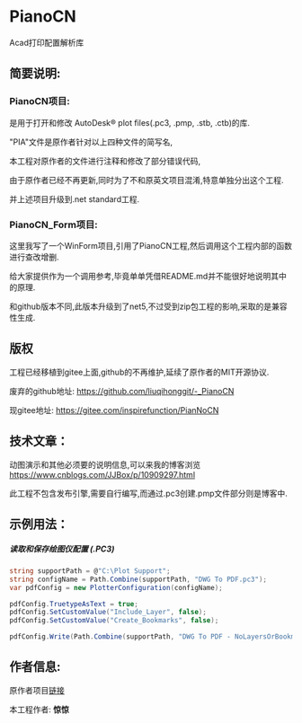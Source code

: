 # PianoCN

Acad打印配置解析库



## 简要说明:

### PianoCN项目:

是用于打开和修改 AutoDesk® plot files(.pc3, .pmp, .stb, .ctb)的库.

"PIA"文件是原作者针对以上四种文件的简写名,

本工程对原作者的文件进行注释和修改了部分错误代码,

由于原作者已经不再更新,同时为了不和原英文项目混淆,特意单独分出这个工程.

并上述项目升级到.net standard工程.



### PianoCN_Form项目:

这里我写了一个WinForm项目,引用了PianoCN工程,然后调用这个工程内部的函数进行查改增删.

给大家提供作为一个调用参考,毕竟单单凭借README.md并不能很好地说明其中的原理.

和github版本不同,此版本升级到了net5,不过受到zip包工程的影响,采取的是兼容性生成.




## 版权

工程已经移植到gitee上面,github的不再维护,延续了原作者的MIT开源协议.

废弃的github地址: https://github.com/liuqihonggit/-_PianoCN

现gitee地址:     https://gitee.com/inspirefunction/PianNoCN



## 技术文章： 

动图演示和其他必须要的说明信息,可以来我的博客浏览 https://www.cnblogs.com/JJBox/p/10909297.html

此工程不包含发布引擎,需要自行编写,而通过.pc3创建.pmp文件部分则是博客中.



## 示例用法：

##### 读取和保存绘图仪配置 (.PC3)

```csharp
string supportPath = @"C:\Plot Support";
string configName = Path.Combine(supportPath, "DWG To PDF.pc3");
var pdfConfig = new PlotterConfiguration(configName);

pdfConfig.TruetypeAsText = true;
pdfConfig.SetCustomValue("Include_Layer", false);
pdfConfig.SetCustomValue("Create_Bookmarks", false);

pdfConfig.Write(Path.Combine(supportPath, "DWG To PDF - NoLayersOrBookmarks.pc3"));
```



## 作者信息:

原作者项目[链接](https://github.com/phusband/PiaNO)

本工程作者: **惊惊**
